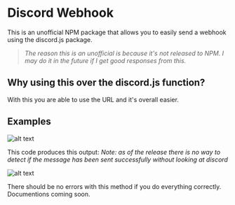 # Discord Webhook

This is an unofficial NPM package that allows you to easily send a webhook using the discord.js package.

> *The reason this is an unofficial is because it's not released to NPM. I may do it in the future if I get good responses from this.*

## Why using this over the discord.js function?

With this you are able to use the URL and it's overall easier.

## Examples

![alt text](https://github.com/Tur-ph/discord_webhook/blob/main/assets/code1.jpg "Code Snippet 1")

This code produces this output: *Note: as of the release there is no way to detect if the message has been sent successfully without looking at discord*

![alt text](https://github.com/Tur-ph/discord_webhook/blob/main/assets/screenshot1.png "Screenshot 1")

There should be no errors with this method if you do everything correctly. Documentions coming soon.

